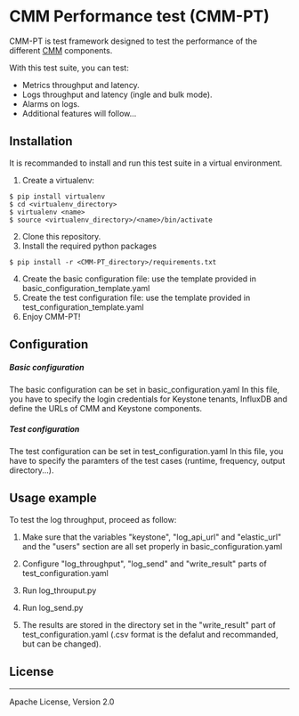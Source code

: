 # CMM Performance test (CMM-PT)

CMM-PT is test framework designed to test the performance of the different [CMM] components.

With this test suite, you can test:
* Metrics throughput and latency.
* Logs throughput and latency (ingle and bulk mode).
* Alarms on logs.
* Additional features will follow...

## Installation
It is recommanded to install and run this test suite in a virtual environment.

1. Create a virtualenv:
```
$ pip install virtualenv
$ cd <virtualenv_directory>
$ virtualenv <name>
$ source <virtualenv_directory>/<name>/bin/activate
```
2. Clone this repository.
3. Install the required python packages
```
$ pip install -r <CMM-PT_directory>/requirements.txt
```
4. Create the basic configuration file: use the template provided in basic_configuration_template.yaml
5. Create the test configuration file: use the template provided in test_configuration_template.yaml
6. Enjoy CMM-PT!

## Configuration

##### Basic configuration

The basic  configuration can be set in basic_configuration.yaml
In this file, you have to specify the login credentials for Keystone tenants, InfluxDB and define the URLs of CMM and Keystone components.

##### Test configuration

The test configuration can be set in test_configuration.yaml
In this file, you have to specify the paramters of the test cases (runtime, frequency, output directory...).

## Usage example

To test the log throughput, proceed as follow:
1. Make sure that the variables "keystone", "log_api_url" and "elastic_url" and the "users" section are all set properly in basic_configuration.yaml

2. Configure "log_throughput", "log_send" and "write_result" parts of test_configuration.yaml

3. Run log_throuput.py

4. Run log_send.py

5. The results are stored in the directory set in the "write_result" part of test_configuration.yaml (.csv format is the defalut and recommanded, but can be changed).

## License
----
Apache License, Version 2.0


[CMM]: <http://www.fujitsu.com/global/products/software/infrastructure-software/cloud-management-software/cloud-monitoring-manager/>
